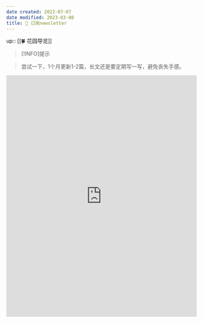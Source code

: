 ```yaml
---
date created: 2022-07-07
date modified: 2023-03-08
title: 📩 订阅newsletter
---
```


up:: [[🍀 花园导览]]

>[!INFO]提示

>  
> 尝试一下，1个月更新1-2篇，长文还是要定期写一写，避免丧失手感。

<iframe border=0 frameborder=0 src="https://oldwinter.zhubai.love/" allow="fullscreen" style="height: 640px; width: 100%; z-index: 999;"></iframe>
